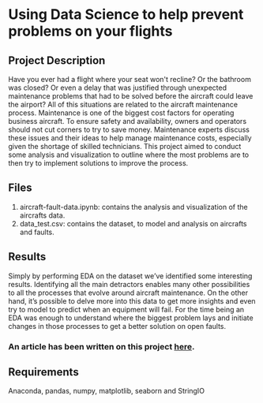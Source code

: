 # Using Data Science to help prevent problems on your flights
## Project Description

Have you ever had a flight where your seat won't recline? Or the bathroom was closed? Or even a delay that was justified through unexpected maintenance problems that had to be solved before the aircraft could leave the airport? All of this situations are related to the aircraft maintenance process.
Maintenance is one of the biggest cost factors for operating business aircraft. To ensure safety and availability, owners and operators should not cut corners to try to save money. Maintenance experts discuss these issues and their ideas to help manage maintenance costs, especially given the shortage of skilled technicians. This project aimed to conduct some analysis and visualization to outline where the most problems are to then try to implement solutions to improve the process.


## Files
1. aircraft-fault-data.ipynb: contains the analysis and visualization of the aircrafts data.
2. data_test.csv: contains the dataset, to model and analysis on aircrafts and faults.

## Results
Simply by performing EDA on the dataset we’ve identified some interesting results. Identifying all the main detractors enables many other possibilities to all the processes that evolve around aircraft maintenance. On the other hand, it’s possible to delve more into this data to get more insights and even try to model to predict when an equipment will fail. For the time being an EDA was enough to understand where the biggest problem lays and initiate changes in those processes to get a better solution on open faults.
### An article has been written on this project <a href="https://gabrielpeixoto-5587.medium.com/using-data-science-to-help-prevent-problems-on-your-flights-711a5d9497a8">here</a>.

## Requirements
Anaconda, pandas, numpy, matplotlib, seaborn and StringIO
